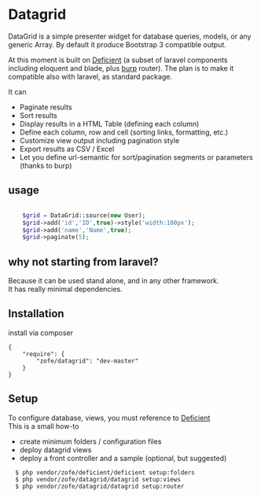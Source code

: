 Datagrid
============

DataGrid is a simple presenter widget for database queries, models, or any generic Array. 
By default it produce Bootstrap 3 compatible output. 

At this moment is built on [Deficient](https://github.com/zofe/deficient) (a subset of laravel components including eloquent and blade, plus [burp](https://github.com/zofe/burp) router).
The plan is to make it compatible also with laravel, as standard package.

It can   

- Paginate results
- Sort results
- Display results in a HTML Table (defining each column)
- Define each column, row and cell (sorting links, formatting, etc.)
- Customize view output including pagination style
- Export results as CSV / Excel
- Let you define url-semantic for sort/pagination segments or parameters (thanks to burp)


## usage
```php

    $grid = DataGrid::source(new User);
    $grid->add('id','ID',true)->style('width:100px');
    $grid->add('name','Name',true);
    $grid->paginate(5);

```


## why not starting from laravel?

Because it can be used stand alone, and in any other framework.  
It has really minimal dependencies.


## Installation

install via composer 

    {
        "require": {
            "zofe/datagrid": "dev-master"
        }
    }
    
## Setup

To configure database, views, you must reference to [Deficient](https://github.com/zofe/deficient)  
This is a small how-to 

 - create minimum folders / configuration files
 - deploy datagrid views
 - deploy a front controller and a sample (optional, but suggested)

```
  $ php vendor/zofe/deficient/deficient setup:folders
  $ php vendor/zofe/datagrid/datagrid setup:views
  $ php vendor/zofe/datagrid/datagrid setup:router
```
